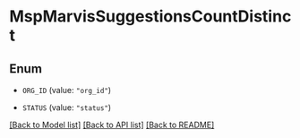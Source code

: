 # MspMarvisSuggestionsCountDistinct

## Enum


* `ORG_ID` (value: `"org_id"`)

* `STATUS` (value: `"status"`)


[[Back to Model list]](../README.md#documentation-for-models) [[Back to API list]](../README.md#documentation-for-api-endpoints) [[Back to README]](../README.md)


